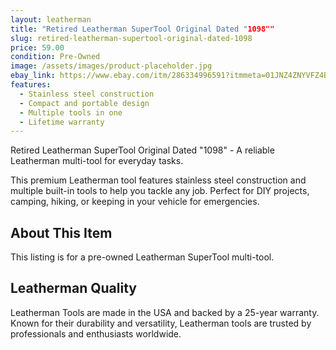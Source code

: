 ```yaml
---
layout: leatherman
title: "Retired Leatherman SuperTool Original Dated "1098""
slug: retired-leatherman-supertool-original-dated-1098
price: 59.00
condition: Pre-Owned
image: /assets/images/product-placeholder.jpg
ebay_link: https://www.ebay.com/itm/286334996591?itmmeta=01JNZ4ZNYVFZ4B2XSQP8MPFHYK&hash=item42aae5506f:g:bb8AAOSwaipnsjiN&itmprp=enc%3AAQAKAAAA4FkggFvd1GGDu0w3yXCmi1c5Fyqhn5gyC%2FNsGCGGflj1Snr9JLMHH79OGals5lNzHmoGOAUiHaWHObeXvcXonhANMmau2h1OMm7Z7xfI53jg690HVFdzvAjeu6te1DIUe20bN6sZfXlqls0tsrpbzoTTWQCGmqa8aHGnInDWwf9wJzRiJIsupQxI2Tltym2OkhQ0i2nqAjVR5DhZxxkLaP3PDLbZsiQfxuKjYZVNrbAINugGx%2FHHOtKyXm0aqwzv%2BTpkm6x3Bp6Im4KHnEexnpUU%2Bkff9PB7SCidWRw5ACro%7Ctkp%3ABk9SR8Tf_uSvZQ
features:
  - Stainless steel construction
  - Compact and portable design
  - Multiple tools in one
  - Lifetime warranty
---
```


Retired Leatherman SuperTool Original Dated "1098" - A reliable Leatherman multi-tool for everyday tasks.

This premium Leatherman tool features stainless steel construction and multiple built-in tools to help you tackle any job. Perfect for DIY projects, camping, hiking, or keeping in your vehicle for emergencies.

## About This Item

This listing is for a pre-owned Leatherman SuperTool multi-tool.

## Leatherman Quality

Leatherman Tools are made in the USA and backed by a 25-year warranty. Known for their durability and versatility, Leatherman tools are trusted by professionals and enthusiasts worldwide.


